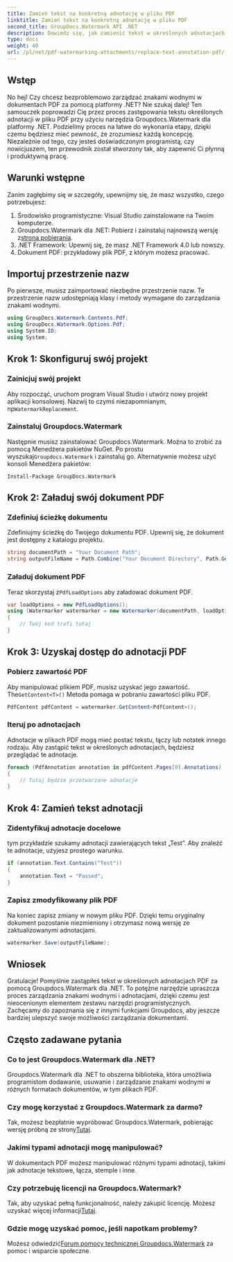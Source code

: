 ```yaml
---
title: Zamień tekst na konkretną adnotację w pliku PDF
linktitle: Zamień tekst na konkretną adnotację w pliku PDF
second_title: GroupDocs.Watermark API .NET
description: Dowiedz się, jak zamienić tekst w określonych adnotacjach PDF za pomocą Groupdocs.Watermark dla .NET, korzystając z tego wszechstronnego samouczka krok po kroku.
type: docs
weight: 40
url: /pl/net/pdf-watermarking-attachments/replace-text-annotation-pdf/
---
```

## Wstęp
No hej! Czy chcesz bezproblemowo zarządzać znakami wodnymi w dokumentach PDF za pomocą platformy .NET? Nie szukaj dalej! Ten samouczek poprowadzi Cię przez proces zastępowania tekstu określonych adnotacji w pliku PDF przy użyciu narzędzia Groupdocs.Watermark dla platformy .NET. Podzielimy proces na łatwe do wykonania etapy, dzięki czemu będziesz mieć pewność, że zrozumiesz każdą koncepcję. Niezależnie od tego, czy jesteś doświadczonym programistą, czy nowicjuszem, ten przewodnik został stworzony tak, aby zapewnić Ci płynną i produktywną pracę.
## Warunki wstępne
Zanim zagłębimy się w szczegóły, upewnijmy się, że masz wszystko, czego potrzebujesz:
1. Środowisko programistyczne: Visual Studio zainstalowane na Twoim komputerze.
2.  Groupdocs.Watermark dla .NET: Pobierz i zainstaluj najnowszą wersję z[strona pobierania](https://releases.groupdocs.com/Watermark/net/).
3. .NET Framework: Upewnij się, że masz .NET Framework 4.0 lub nowszy.
4. Dokument PDF: przykładowy plik PDF, z którym możesz pracować.
## Importuj przestrzenie nazw
Po pierwsze, musisz zaimportować niezbędne przestrzenie nazw. Te przestrzenie nazw udostępniają klasy i metody wymagane do zarządzania znakami wodnymi.
```csharp
using GroupDocs.Watermark.Contents.Pdf;
using GroupDocs.Watermark.Options.Pdf;
using System.IO;
using System;
```
## Krok 1: Skonfiguruj swój projekt
### Zainicjuj swój projekt
Aby rozpocząć, uruchom program Visual Studio i utwórz nowy projekt aplikacji konsolowej. Nazwij to czymś niezapomnianym, np`WatermarkReplacement`.
### Zainstaluj Groupdocs.Watermark
 Następnie musisz zainstalować Groupdocs.Watermark. Można to zrobić za pomocą Menedżera pakietów NuGet. Po prostu wyszukaj`Groupdocs.Watermark` i zainstaluj go. Alternatywnie możesz użyć konsoli Menedżera pakietów:
```shell
Install-Package GroupDocs.Watermark
```
## Krok 2: Załaduj swój dokument PDF
### Zdefiniuj ścieżkę dokumentu
Zdefiniujmy ścieżkę do Twojego dokumentu PDF. Upewnij się, że dokument jest dostępny z katalogu projektu.
```csharp
string documentPath = "Your Document Path";
string outputFileName = Path.Combine("Your Document Directory", Path.GetFileName(documentPath));
```
### Załaduj dokument PDF
 Teraz skorzystaj z`PdfLoadOptions` aby załadować dokument PDF.
```csharp
var loadOptions = new PdfLoadOptions();
using (Watermarker watermarker = new Watermarker(documentPath, loadOptions))
{
    // Twój kod trafi tutaj
}
```
## Krok 3: Uzyskaj dostęp do adnotacji PDF
### Pobierz zawartość PDF
 Aby manipulować plikiem PDF, musisz uzyskać jego zawartość. The`GetContent<T>()` Metoda pomaga w pobraniu zawartości pliku PDF.
```csharp
PdfContent pdfContent = watermarker.GetContent<PdfContent>();
```
### Iteruj po adnotacjach
Adnotacje w plikach PDF mogą mieć postać tekstu, łączy lub notatek innego rodzaju. Aby zastąpić tekst w określonych adnotacjach, będziesz przeglądać te adnotacje.
```csharp
foreach (PdfAnnotation annotation in pdfContent.Pages[0].Annotations)
{
    // Tutaj będzie przetwarzane adnotacje
}
```
## Krok 4: Zamień tekst adnotacji
### Zidentyfikuj adnotacje docelowe
tym przykładzie szukamy adnotacji zawierających tekst „Test”. Aby znaleźć te adnotacje, użyjesz prostego warunku.
```csharp
if (annotation.Text.Contains("Test"))
{
    annotation.Text = "Passed";
}
```
### Zapisz zmodyfikowany plik PDF
Na koniec zapisz zmiany w nowym pliku PDF. Dzięki temu oryginalny dokument pozostanie niezmieniony i otrzymasz nową wersję ze zaktualizowanymi adnotacjami.
```csharp
watermarker.Save(outputFileName);
```

## Wniosek
Gratulacje! Pomyślnie zastąpiłeś tekst w określonych adnotacjach PDF za pomocą Groupdocs.Watermark dla .NET. To potężne narzędzie upraszcza proces zarządzania znakami wodnymi i adnotacjami, dzięki czemu jest nieocenionym elementem zestawu narzędzi programistycznych. Zachęcamy do zapoznania się z innymi funkcjami Groupdocs, aby jeszcze bardziej ulepszyć swoje możliwości zarządzania dokumentami.
## Często zadawane pytania
### Co to jest Groupdocs.Watermark dla .NET?
Groupdocs.Watermark dla .NET to obszerna biblioteka, która umożliwia programistom dodawanie, usuwanie i zarządzanie znakami wodnymi w różnych formatach dokumentów, w tym plikach PDF.
### Czy mogę korzystać z Groupdocs.Watermark za darmo?
 Tak, możesz bezpłatnie wypróbować Groupdocs.Watermark, pobierając wersję próbną ze strony[Tutaj](https://releases.groupdocs.com/).
### Jakimi typami adnotacji mogę manipulować?
W dokumentach PDF możesz manipulować różnymi typami adnotacji, takimi jak adnotacje tekstowe, łącza, stemple i inne.
### Czy potrzebuję licencji na Groupdocs.Watermark?
 Tak, aby uzyskać pełną funkcjonalność, należy zakupić licencję. Możesz uzyskać więcej informacji[Tutaj](https://purchase.groupdocs.com/buy).
### Gdzie mogę uzyskać pomoc, jeśli napotkam problemy?
 Możesz odwiedzić[Forum pomocy technicznej Groupdocs.Watermark](https://forum.groupdocs.com/c/watermark/19) za pomoc i wsparcie społeczne.